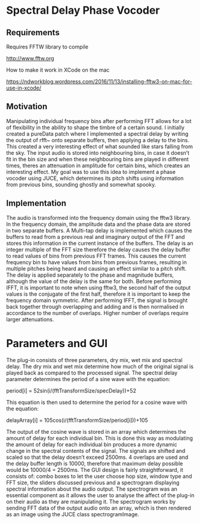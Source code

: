 # Spectral Delay Phase Vocoder

## Requirements

Requires FFTW library to compile 


http://www.fftw.org


How to make it work in XCode on the mac 

https://ndworkblog.wordpress.com/2016/11/13/installing-fftw3-on-mac-for-use-in-xcode/


## Motivation 

Manipulating individual frequency bins after performing FFT allows for a lot of flexibility in the ability to shape the timbre of a certain sound. I initially created a pureData patch where I implemented a spectral delay by writing the output of rfft~ onto separate buffers, then applying a delay to the bins. This created a very interesting effect of what sounded like stars falling from the sky. The input audio is stored into neighbouring bins, in case it doesn’t fit in the bin size and when these neighbouring bins are played in different times, theres an attenuation in amplitude for certain bins, which creates an interesting effect. My goal was to use this idea to implement a phase vocoder using JUCE, which determines its pitch shifts using information from previous bins, sounding ghostly and somewhat spooky.

## Implementation 

The audio is transformed into the frequency domain using the fftw3 library. In the frequency domain, the amplitude data and the phase data are stored in two separate buffers. A Multi-tap delay is implemented which causes the buffers to read from a previous real and imaginary output of the FFT and stores this information in the current instance of the buffers. The delay is an integer multiple of the FFT size therefore the delay causes the delay buffer to read values of bins from previous FFT frames. This causes the current frequency bin to have values from bins from previous frames, resulting in multiple pitches being heard and causing an effect similar to a pitch shift. The delay is applied separately to the phase and magnitude buffers, although the value of the delay is the same for both. Before performing IFFT, it is important to note when using fftw3, the second half of the output values is the conjugate of the first half, therefore it is important to keep the frequency domain symmetric. After performing IFFT, the signal is brought back together through overlapping and adding and is then normalised in accordance to the number of overlaps. Higher number of overlaps require larger attenuations.

# Parameters and GUI

The plug-in consists of three parameters, dry mix, wet mix and spectral delay. The dry mix and wet mix determine how much of the original signal is played back as compared to the processed signal. The spectral delay parameter determines the period of a sine wave with the equation:

period[i] = 52sin(i/(fftTransformSize/specDelay))+52

This equation is then used to determine the period for a cosine wave with the equation:

delayArray[i] = 105cos(i/(fftTransformSize/period[i]))+105

The output of the cosine wave is stored in an array which determines the amount of delay for each individual bin. This is done this way as modulating the amount of delay for each individual bin produces a more dynamic change in the spectral contents of the signal. The signals are shifted and scaled so that the delay doesn’t exceed 2500ms. 4 overlaps are used and the delay buffer length is 10000, therefore that maximum delay possible would be 10000/4 = 2500ms.
The GUI design is fairly straightforward, it consists of: combo boxes to let the user choose hop size, window type and FFT size, the sliders discussed previous and a spectrogram displaying spectral information about the audio output. The spectrogram was an essential component as it allows the user to analyse the affect of the plug-in on their audio as they are manipulating it. The spectrogram works by sending FFT data of the output audio onto an array, which is then rendered as an image using the JUCE class spectrogramImage.
